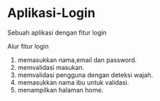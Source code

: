 # Aplikasi-Login
Sebuah aplikasi dengan fitur login

Alur fitur login
1. memasukkan nama,email dan password.
2. memvalidasi masukan.
3. memvalidasi pengguna dengan deteksi wajah.
4. memasukkan nama ibu untuk validasi.
5. menampilkan halaman home.

